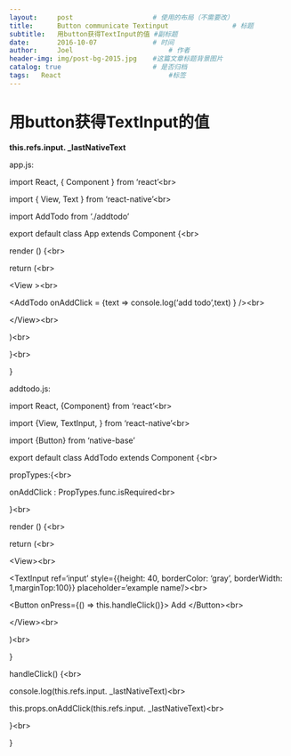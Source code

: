 ```yaml
---
layout:     post   				    # 使用的布局（不需要改）
title:      Button communicate Textinput 				# 标题 
subtitle:   用button获得TextInput的值 #副标题
date:       2016-10-07 				# 时间
author:     Joel 						# 作者
header-img: img/post-bg-2015.jpg 	#这篇文章标题背景图片
catalog: true 						# 是否归档
tags:	React							#标签
---
```

<h1><a id="buttonTextInput_0"></a>用button获得TextInput的值</h1>
<p><strong>this.refs.input. _lastNativeText</strong></p>
<p>app.js:</p>
<p>import React, { Component } from ‘react’&lt;br&gt;</p>
<p>import { View, Text } from ‘react-native’&lt;br&gt;</p>
<p>import AddTodo from ‘./addtodo’</p>
<p>export default class App extends Component {&lt;br&gt;</p>
<p>render () {&lt;br&gt;</p>
<p>return (&lt;br&gt;</p>
<p>&lt;View &gt;&lt;br&gt;</p>
<p>&lt;AddTodo onAddClick = {text =&gt; console.log(‘add todo’,text) } /&gt;&lt;br&gt;</p>
<p>&lt;/View&gt;&lt;br&gt;</p>
<p>)&lt;br&gt;</p>
<p>}&lt;br&gt;</p>
<p>}</p>
<p>addtodo.js:</p>
<p>import React, {Component} from ‘react’&lt;br&gt;</p>
<p>import {View, TextInput, } from ‘react-native’&lt;br&gt;</p>
<p>import {Button} from ‘native-base’</p>
<p>export default class AddTodo extends Component {&lt;br&gt;</p>
<p>propTypes:{&lt;br&gt;</p>
<p>onAddClick : PropTypes.func.isRequired&lt;br&gt;</p>
<p>}&lt;br&gt;</p>
<p>render () {&lt;br&gt;</p>
<p>return (&lt;br&gt;</p>
<p>&lt;View&gt;&lt;br&gt;</p>
<p>&lt;TextInput ref=‘input’ style={{height: 40, borderColor: ‘gray’, borderWidth: 1,marginTop:100}} placeholder=‘example name’/&gt;&lt;br&gt;</p>
<p>&lt;Button onPress={() =&gt; this.handleClick()}&gt; Add &lt;/Button&gt;&lt;br&gt;</p>
<p>&lt;/View&gt;&lt;br&gt;</p>
<p>)&lt;br&gt;</p>
<p>}</p>
<p>handleClick() {&lt;br&gt;</p>
<p>console.log(this.refs.input. _lastNativeText)&lt;br&gt;</p>
<p>this.props.onAddClick(this.refs.input. _lastNativeText)&lt;br&gt;</p>
<p>}&lt;br&gt;</p>
<p>}</p>
